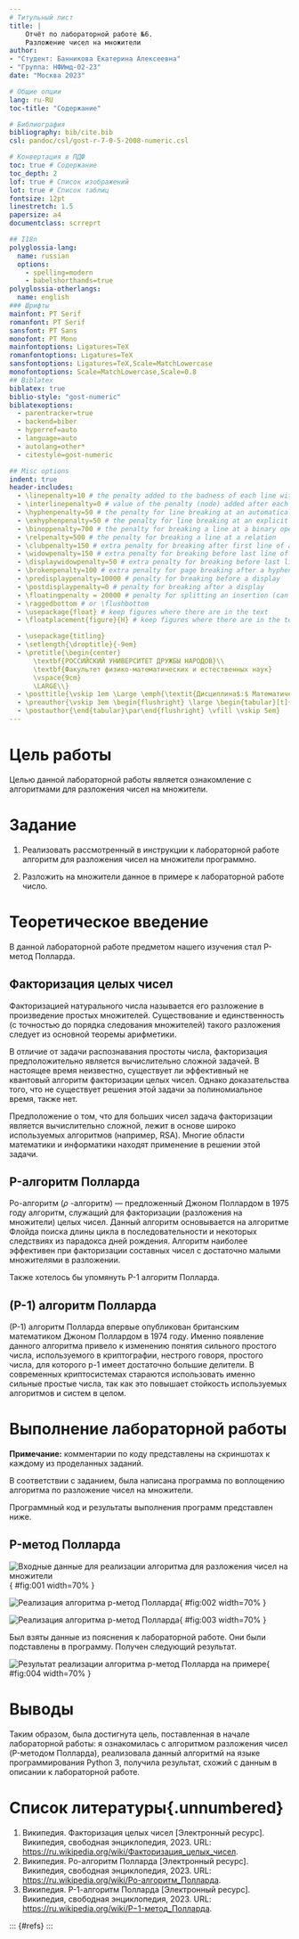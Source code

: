```yaml
---
# Титульный лист
title: |
    Отчёт по лабораторной работе №6.  
    Разложение чисел на множители
author:
- "Студент: Банникова Екатерина Алексеевна"
- "Группа: НФИмд-02-23"
date: "Москва 2023"

# Общие опции
lang: ru-RU
toc-title: "Содержание"

# Библиография
bibliography: bib/cite.bib
csl: pandoc/csl/gost-r-7-0-5-2008-numeric.csl

# Конвертация в ПДФ
toc: true # Содержание
toc_depth: 2
lof: true # Список изображений
lot: true # Список таблиц
fontsize: 12pt
linestretch: 1.5
papersize: a4
documentclass: scrreprt

## I18n
polyglossia-lang:
  name: russian
  options:
	- spelling=modern
	- babelshorthands=true
polyglossia-otherlangs:
  name: english
### Шрифты
mainfont: PT Serif
romanfont: PT Serif
sansfont: PT Sans
monofont: PT Mono
mainfontoptions: Ligatures=TeX
romanfontoptions: Ligatures=TeX
sansfontoptions: Ligatures=TeX,Scale=MatchLowercase
monofontoptions: Scale=MatchLowercase,Scale=0.8
## Biblatex
biblatex: true
biblio-style: "gost-numeric"
biblatexoptions:
  - parentracker=true
  - backend=biber
  - hyperref=auto
  - language=auto
  - autolang=other*
  - citestyle=gost-numeric

## Misc options
indent: true
header-includes:
  - \linepenalty=10 # the penalty added to the badness of each line within a paragraph (no associated penalty node) Increasing the value makes tex try to have fewer lines in the paragraph.
  - \interlinepenalty=0 # value of the penalty (node) added after each line of a paragraph.
  - \hyphenpenalty=50 # the penalty for line breaking at an automatically inserted hyphen
  - \exhyphenpenalty=50 # the penalty for line breaking at an explicit hyphen
  - \binoppenalty=700 # the penalty for breaking a line at a binary operator
  - \relpenalty=500 # the penalty for breaking a line at a relation
  - \clubpenalty=150 # extra penalty for breaking after first line of a paragraph
  - \widowpenalty=150 # extra penalty for breaking before last line of a paragraph
  - \displaywidowpenalty=50 # extra penalty for breaking before last line before a display math
  - \brokenpenalty=100 # extra penalty for page breaking after a hyphenated line
  - \predisplaypenalty=10000 # penalty for breaking before a display
  - \postdisplaypenalty=0 # penalty for breaking after a display
  - \floatingpenalty = 20000 # penalty for splitting an insertion (can only be split footnote in standard LaTeX)
  - \raggedbottom # or \flushbottom
  - \usepackage{float} # keep figures where there are in the text
  - \floatplacement{figure}{H} # keep figures where there are in the text

  - \usepackage{titling}
  - \setlength{\droptitle}{-9em}
  - \pretitle{\begin{center}
      \textbf{РОССИЙСКИЙ УНИВЕРСИТЕТ ДРУЖБЫ НАРОДОВ}\\
      \textbf{Факультет физико-математических и естественных наук}
      \vspace{9cm}
      \LARGE\\}
  - \posttitle{\vskip 1em \Large \emph{\textit{Дисциплина$:$ Математические основы защиты информации и информационной безопасности}} \end{center}}
  - \preauthor{\vskip 3em \begin{flushright} \large \begin{tabular}[t]{c}}
  - \postauthor{\end{tabular}\par\end{flushright} \vfill \vskip 5em}
---
```


# Цель работы

Целью данной лабораторной работы является ознакомление с алгоритмами для разложения чисел на множители.

# Задание

1. Реализовать рассмотренный в инструкции к лабораторной работе алгоритм для разложения чисел на множители программно.

2. Разложить на множители данное в примере к лабораторной работе число.

# Теоретическое введение
В данной лабораторной работе предметом нашего изучения стал P-метод Полларда.
## Факторизация целых чисел

Факторизацией натурального числа называется его разложение в произведение простых множителей. Существование и единственность (с точностью до порядка следования множителей) такого разложения следует из основной теоремы арифметики.

В отличие от задачи распознавания простоты числа, факторизация предположительно является вычислительно сложной задачей. В настоящее время неизвестно, существует ли эффективный не квантовый алгоритм факторизации целых чисел. Однако доказательства того, что не существует решения этой задачи за полиномиальное время, также нет.

Предположение о том, что для больших чисел задача факторизации является вычислительно сложной, лежит в основе широко используемых алгоритмов (например, RSA). Многие области математики и информатики находят применение в решении этой задачи.

## P-алгоритм Полларда

Ро-алгоритм ($\rho$ -алгоритм) — предложенный Джоном Поллардом в 1975 году алгоритм, служащий для факторизации (разложения на множители) целых чисел. Данный алгоритм основывается на алгоритме Флойда поиска длины цикла в последовательности и некоторых следствиях из парадокса дней рождения. Алгоритм наиболее эффективен при факторизации составных чисел с достаточно малыми множителями в разложении.

Также хотелось бы упомянуть P-1 алгоритм Полларда.

## (P-1) алгоритм Полларда

(P-1) алгоритм Полларда впервые опубликован британским математиком Джоном Поллардом в 1974 году. Именно появление данного алгоритма привело к изменению понятия сильного простого числа, используемого в криптографии, нестрого говоря, простого числа, для которого p-1 имеет достаточно большие делители. В современных криптосистемах стараются использовать именно сильные простые числа, так как это повышает стойкость используемых алгоритмов и систем в целом.

# Выполнение лабораторной работы

**Примечание:** комментарии по коду представлены на скриншотах к каждому из проделанных заданий.

В соответствии с заданием, была написана программа по воплощению алгоритма по разложение чисел на множители.

Программный код и результаты выполнения программ представлен ниже.

## P-метод Полларда

![Входные данные для реализации алгоритма для разложения чисел на множители](image/1.png){ #fig:001 width=70% }

![Реализация алгоритма p-метод Полларда](image/2.png){ #fig:002 width=70% }

![Реализация алгоритма p-метод Полларда](image/3.png){ #fig:003 width=70% }

Был взяты данные из пояснения к лабораторной работе. Они были подставлены в программу. Получен следующий результат.

![Результат реализации алгоритма p-метод Полларда на примере](image/r1.png){ #fig:004 width=70% }

# Выводы

Таким образом, была достигнута цель, поставленная в начале лабораторной работы: я ознакомилась с алгоритмом разложения чисел (P-методом Полларда), реализовала данный алгоритмй на языке программирования Python 3, получила результат, схожий с данным в описании к лабораторной работе.

# Список литературы{.unnumbered}
1. Википедия. Факторизация целых чисел [Электронный ресурс]. Википедия, свободная энциклопедия, 2023. URL: https://ru.wikipedia.org/wiki/Факторизация_целых_чисел.
2. Википедия. Ро-алгоритм Полларда [Электронный ресурс]. Википедия, свободная энциклопедия, 2023. URL: https://ru.wikipedia.org/wiki/Ро-алгоритм_Полларда.
3. Википедия. Р-1-алгоритм Полларда [Электронный ресурс]. Википедия, свободная энциклопедия, 2023. URL: https://ru.wikipedia.org/wiki/P−1-метод_Полларда.

::: {#refs}
:::
